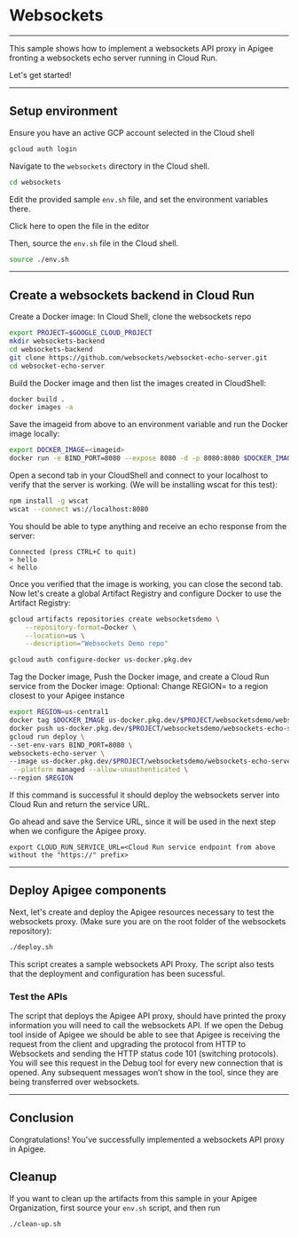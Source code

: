 # Websockets

---
This sample shows how to implement a websockets API proxy in Apigee fronting a websockets echo server running in Cloud Run.

Let's get started!

---

## Setup environment

Ensure you have an active GCP account selected in the Cloud shell

```sh
gcloud auth login
```

Navigate to the `websockets` directory in the Cloud shell.

```sh
cd websockets
```

Edit the provided sample `env.sh` file, and set the environment variables there.

Click <walkthrough-editor-open-file filePath="websockets/env.sh">here</walkthrough-editor-open-file> to open the file in the editor

Then, source the `env.sh` file in the Cloud shell.

```sh
source ./env.sh
```

---

## Create a websockets backend in Cloud Run

Create a Docker image:
In Cloud Shell, clone the websockets repo 

```sh
export PROJECT=$GOOGLE_CLOUD_PROJECT
mkdir websockets-backend
cd websockets-backend
git clone https://github.com/websockets/websocket-echo-server.git
cd websocket-echo-server
```

Build the Docker image and then list the images created in CloudShell:

```sh
docker build .
docker images -a
```

Save the imageid from above to an environment variable and run the Docker image locally:

```sh
export DOCKER_IMAGE=<imageid>
docker run -e BIND_PORT=8080 --expose 8080 -d -p 8080:8080 $DOCKER_IMAGE
```

Open a second tab in your CloudShell and connect to your localhost to verify that the server is working. (We will be installing wscat for this test):

```sh
npm install -g wscat
wscat --connect ws://localhost:8080
```

You should be able to type anything and receive an echo response from the server:

```
Connected (press CTRL+C to quit)
> hello
< hello
```

Once you verified that the image is working, you can close the second tab.
Now let's create a global Artifact Registry and configure Docker to use the Artifact Registry:

```sh
gcloud artifacts repositories create websocketsdemo \
    --repository-format=Docker \
    --location=us \
    --description="Websockets Demo repo"

gcloud auth configure-docker us-docker.pkg.dev
```

Tag the Docker image, Push the Docker image, and create a Cloud Run service from the Docker image:
Optional: Change REGION= to a region closest to your Apigee instance

```sh
export REGION=us-central1
docker tag $DOCKER_IMAGE us-docker.pkg.dev/$PROJECT/websocketsdemo/websockets-echo-server
docker push us-docker.pkg.dev/$PROJECT/websocketsdemo/websockets-echo-server
gcloud run deploy \
--set-env-vars BIND_PORT=8080 \
websockets-echo-server \
--image us-docker.pkg.dev/$PROJECT/websocketsdemo/websockets-echo-server \
 --platform managed --allow-unauthenticated \
--region $REGION
```

If this command is successful it should deploy the websockets server into Cloud Run and return the service URL.

Go ahead and save the Service URL, since it will be used in the next step when we configure the Apigee proxy.

```
export CLOUD_RUN_SERVICE_URL=<Cloud Run service endpoint from above without the "https://" prefix>
```

---

## Deploy Apigee components

Next, let's create and deploy the Apigee resources necessary to test the websockets proxy. (Make sure you are on the root folder of the websockets repository):

```sh
./deploy.sh
```

This script creates a sample websockets API Proxy. The script also tests that the deployment and configuration has been sucessful.


### Test the APIs

The script that deploys the Apigee API proxy, should have printed the proxy information you will need to call the websockets API. If we open the Debug tool inside of Apigee we should be able to see that Apigee is receiving the request from the client and upgrading the protocol from HTTP to Websockets and sending the HTTP status code 101 (switching protocols). You will see this request in the Debug tool for every new connection that is opened. Any subsequent messages won’t show in the tool, since they are being transferred over websockets.



---
## Conclusion

<walkthrough-conclusion-trophy></walkthrough-conclusion-trophy>

Congratulations! You've successfully implemented a websockets API proxy in Apigee.

<walkthrough-inline-feedback></walkthrough-inline-feedback>

## Cleanup

If you want to clean up the artifacts from this sample in your Apigee Organization, first source your `env.sh` script, and then run

```bash
./clean-up.sh
```
